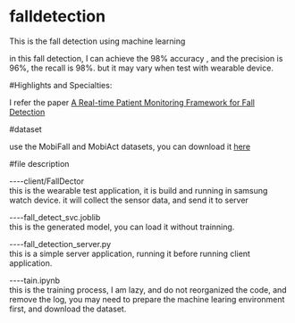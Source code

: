 # falldetection

This is the fall detection using machine learning

in this fall detection, I can achieve the 98% accuracy , and the precision is 96%, the recall is 98%. but it may vary when test with wearable device.


#Highlights and Specialties:

I refer the paper [A Real-time Patient Monitoring Framework
for Fall Detection](http://research.cs.queensu.ca/home/farhana/assets/Sample_MSc_Project.pdf)

#dataset

use the MobiFall and MobiAct datasets, you can download it [here](https://bmi.teicrete.gr/the-mobifall-and-mobiact-datasets/)

#file description

----client/FallDector<br>
  this is the wearable test application, it is build and running in samsung watch device. it will collect the sensor data, and send it to server
  
----fall_detect_svc.joblib<br>
  this is the generated model, you can load it without trainning.
  
----fall_detection_server.py<br>
  this is a simple server application, running it before running client application.

----tain.ipynb<br>
  this is the training process, I am lazy, and do not reorganized the code, and remove the log, you may need to prepare the machine learing environment first, and download the dataset.
  
